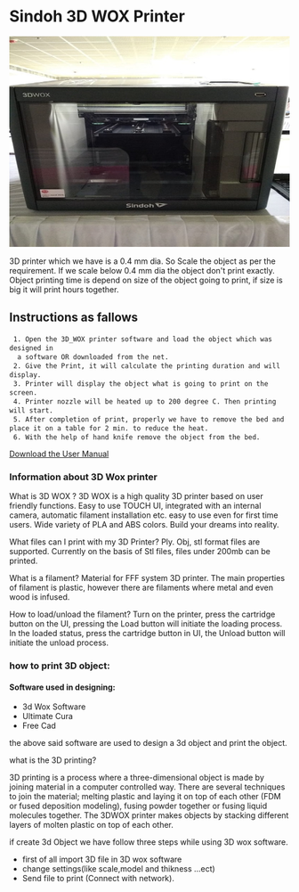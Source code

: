 # Sindoh 3D WOX Printer
![](image/3dprinter.jpg)  

3D printer which we have is a 0.4 mm dia. So Scale the object as per the requirement. If we scale below 0.4 mm dia the object don't print exactly.  Object printing time is depend on size of the object going to print, if size is big it will print hours together.  
## Instructions as fallows  

     1. Open the 3D_WOX printer software and load the object which was designed in  
      a software OR downloaded from the net.  
     2. Give the Print, it will calculate the printing duration and will display.   
     3. Printer will display the object what is going to print on the screen.  
     4. Printer nozzle will be heated up to 200 degree C. Then printing will start.  
     5. After completion of print, properly we have to remove the bed and place it on a table for 2 min. to reduce the heat.  
     6. With the help of hand knife remove the object from the bed.
[Download the User Manual](files/sindho.pdf)  
 ### Information about 3D Wox printer
What is 3D WOX ? 3D WOX is a high quality 3D printer based on user friendly functions. Easy to use TOUCH UI, integrated with an internal camera, automatic filament installation etc. easy to use even for first time users. Wide variety of PLA and ABS colors. Build your dreams into reality.

What files can I print with my 3D Printer? Ply. Obj, stl format files are supported. Currently on the basis of Stl files, files under 200mb can be printed.

What is a filament? Material for FFF system 3D printer. The main properties of filament is plastic, however there are filaments where metal and even wood is infused.

How to load/unload the filament? Turn on the printer, press the cartridge button on the UI, pressing the Load button will initiate the loading process. In the loaded status, press the cartridge button in UI, the Unload button will initiate the unload process.

 
### how to print 3D object: 
#### Software used in designing:
- 3d Wox Software
- Ultimate Cura
- Free Cad


the  above said software are used to design a 3d object and print the object.

what is the 3D printing?

3D printing is a process where a three-dimensional object is made by joining material in a computer controlled way. There are several techniques to join the material; melting plastic and laying it on top of each other (FDM or fused deposition modeling), fusing powder together or fusing liquid molecules together. 
The 3DWOX printer makes objects by stacking different layers of molten plastic on top of each other.


if create 3d Object we have follow three steps while using 3D wox software.
- first of all import 3D file in 3D wox software 
- change settings(like scale,model and     thikness ...ect)
- Send file to print (Connect with network).